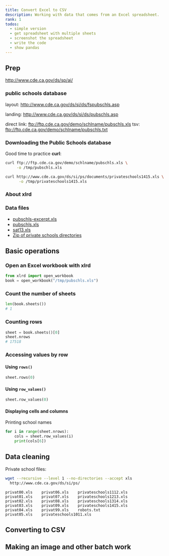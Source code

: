 ```yaml
---
title: Convert Excel to CSV
description: Working with data that comes from an Excel spreadsheet.
rank: 1
todos:
  - simple version
  - get spreadsheet with multiple sheets
  - screenshot the spreadsheet
  - write the code
  - show pandas
---
```


## Prep


http://www.cde.ca.gov/ds/sp/ai/


### public schools database
layout: http://www.cde.ca.gov/ds/si/ds/fspubschls.asp

landing: http://www.cde.ca.gov/ds/si/ds/pubschls.asp

direct link: ftp://ftp.cde.ca.gov/demo/schlname/pubschls.xls
tsv: ftp://ftp.cde.ca.gov/demo/schlname/pubschls.txt


### Downloading the Public Schools database

Good time to practice __curl__:

~~~sh
curl ftp://ftp.cde.ca.gov/demo/schlname/pubschls.xls \
     -o /tmp/pubschls.xls

curl http://www.cde.ca.gov/ds/si/ps/documents/privateschools1415.xls \
      -o /tmp/privateschools1415.xls
~~~


### About xlrd

### Data files


- [pubschls-excerpt.xls](/files/datadumps/cde/pubschls-excerpt.xls)
- [pubschls.xls](/files/datadumps/cde/pubschls.xls)
- [sat13.xls](/files/datadumps/cde/sat13.xls)
- [Zip of private schools directories](/files/datadumps/cde/cdeprivateschools.zip)


## Basic operations


### Open an Excel workbook with xlrd

~~~py
from xlrd import open_workbook
book = open_workbook("/tmp/pubschls.xls")
~~~


### Count the number of sheets

~~~py
len(book.sheets())
# 1
~~~

### Counting rows

~~~py
sheet = book.sheets()[0]
sheet.nrows
# 17518
~~~

### Accessing values by row


#### Using `rows()`

~~~py
sheet.rows(0)
~~~

#### Using `row_values()`

~~~py
sheet.row_values(0)
~~~


#### Displaying cells and columns

Printing school names

~~~py
for i in range(sheet.nrows):
    cols = sheet.row_values(i)
    print(cols[6])
~~~



## Data cleaning




Private school files:


~~~sh
wget --recursive --level 1 --no-directories --accept xls
  http://www.cde.ca.gov/ds/si/ps/
~~~




~~~
privat00.xls    privat06.xls    privateschools1112.xls
privat01.xls    privat07.xls    privateschools1213.xls
privat02.xls    privat08.xls    privateschools1314.xls
privat03.xls    privat09.xls    privateschools1415.xls
privat04.xls    privat99.xls    robots.txt
privat05.xls    privateschools1011.xls
~~~


## Converting to CSV


## Making an image and other batch work





